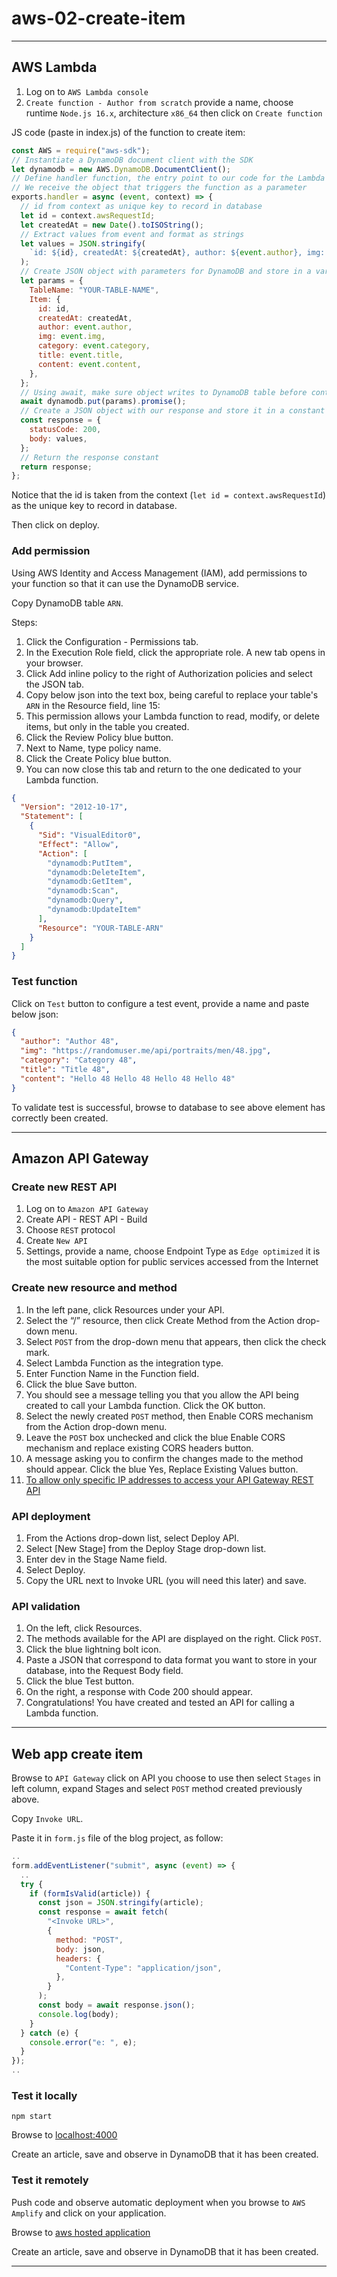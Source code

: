 # aws-02-create-item

---

## AWS Lambda

1. Log on to `AWS Lambda console`
2. `Create function - Author from scratch` provide a name, choose runtime `Node.js 16.x`, architecture `x86_64` then click on `Create function`

JS code (paste in index.js) of the function to create item:

```js
const AWS = require("aws-sdk");
// Instantiate a DynamoDB document client with the SDK
let dynamodb = new AWS.DynamoDB.DocumentClient();
// Define handler function, the entry point to our code for the Lambda service
// We receive the object that triggers the function as a parameter
exports.handler = async (event, context) => {
  // id from context as unique key to record in database
  let id = context.awsRequestId;
  let createdAt = new Date().toISOString();
  // Extract values from event and format as strings
  let values = JSON.stringify(
    `id: ${id}, createdAt: ${createdAt}, author: ${event.author}, img: ${event.img}, category: ${event.category}, title: ${event.title}, content: ${event.content}`
  );
  // Create JSON object with parameters for DynamoDB and store in a variable
  let params = {
    TableName: "YOUR-TABLE-NAME",
    Item: {
      id: id,
      createdAt: createdAt,
      author: event.author,
      img: event.img,
      category: event.category,
      title: event.title,
      content: event.content,
    },
  };
  // Using await, make sure object writes to DynamoDB table before continuing execution
  await dynamodb.put(params).promise();
  // Create a JSON object with our response and store it in a constant
  const response = {
    statusCode: 200,
    body: values,
  };
  // Return the response constant
  return response;
};
```

Notice that the id is taken from the context (`let id = context.awsRequestId`) as the unique key to record in database.

Then click on deploy.

### Add permission

Using AWS Identity and Access Management (IAM), add permissions to your function so that it can use the DynamoDB service.

Copy DynamoDB table `ARN`.

Steps:

1. Click the Configuration - Permissions tab.
2. In the Execution Role field, click the appropriate role. A new tab opens in your browser.
3. Click Add inline policy to the right of Authorization policies and select the JSON tab.
4. Copy below json into the text box, being careful to replace your table's `ARN` in the Resource field, line 15:
5. This permission allows your Lambda function to read, modify, or delete items, but only in the table you created.
6. Click the Review Policy blue button.
7. Next to Name, type policy name.
8. Click the Create Policy blue button.
9. You can now close this tab and return to the one dedicated to your Lambda function.

```json
{
  "Version": "2012-10-17",
  "Statement": [
    {
      "Sid": "VisualEditor0",
      "Effect": "Allow",
      "Action": [
        "dynamodb:PutItem",
        "dynamodb:DeleteItem",
        "dynamodb:GetItem",
        "dynamodb:Scan",
        "dynamodb:Query",
        "dynamodb:UpdateItem"
      ],
      "Resource": "YOUR-TABLE-ARN"
    }
  ]
}
```

### Test function

Click on `Test` button to configure a test event, provide a name and paste below json:

```json
{
  "author": "Author 48",
  "img": "https://randomuser.me/api/portraits/men/48.jpg",
  "category": "Category 48",
  "title": "Title 48",
  "content": "Hello 48 Hello 48 Hello 48 Hello 48"
}
```

To validate test is successful, browse to database to see above element has correctly been created.

---

## Amazon API Gateway

### Create new REST API

1. Log on to `Amazon API Gateway`
2. Create API - REST API - Build
3. Choose `REST` protocol
4. Create `New API`
5. Settings, provide a name, choose Endpoint Type as `Edge optimized` it is the most suitable option for public services accessed from the Internet

### Create new resource and method

1. In the left pane, click Resources under your API.
2. Select the “/” resource, then click Create Method from the Action drop-down menu.
3. Select `POST` from the drop-down menu that appears, then click the check mark.
4. Select Lambda Function as the integration type.
5. Enter Function Name in the Function field.
6. Click the blue Save button.
7. You should see a message telling you that you allow the API being created to call your Lambda function. Click the OK button.
8. Select the newly created `POST` method, then Enable CORS mechanism from the Action drop-down menu.
9. Leave the `POST` box unchecked and click the blue Enable CORS mechanism and replace existing CORS headers button.
10. A message asking you to confirm the changes made to the method should appear. Click the blue Yes, Replace Existing Values button.
11. [To allow only specific IP addresses to access your API Gateway REST API](https://aws.amazon.com/fr/premiumsupport/knowledge-center/api-gateway-resource-policy-access/)

### API deployment

1. From the Actions drop-down list, select Deploy API.
2. Select [New Stage] from the Deploy Stage drop-down list.
3. Enter dev in the Stage Name field.
4. Select Deploy.
5. Copy the URL next to Invoke URL (you will need this later) and save.

### API validation

1. On the left, click Resources.
2. The methods available for the API are displayed on the right. Click `POST`.
3. Click the blue lightning bolt icon.
4. Paste a JSON that correspond to data format you want to store in your database, into the Request Body field.
5. Click the blue Test button.
6. On the right, a response with Code 200 should appear.
7. Congratulations! You have created and tested an API for calling a Lambda function.

---

## Web app create item

Browse to `API Gateway` click on API you choose to use then select `Stages` in left column, expand Stages and select `POST` method created previously above.

Copy `Invoke URL`.

Paste it in `form.js` file of the blog project, as follow:

```js
..
form.addEventListener("submit", async (event) => {
  ..
  try {
    if (formIsValid(article)) {
      const json = JSON.stringify(article);
      const response = await fetch(
        "<Invoke URL>",
        {
          method: "POST",
          body: json,
          headers: {
            "Content-Type": "application/json",
          },
        }
      );
      const body = await response.json();
      console.log(body);
    }
  } catch (e) {
    console.error("e: ", e);
  }
});
..
```

### Test it locally

```console
npm start
```

Browse to [localhost:4000](localhost:4000)

Create an article, save and observe in DynamoDB that it has been created.

### Test it remotely

Push code and observe automatic deployment when you browse to `AWS Amplify` and click on your application.

Browse to [aws hosted application](https://aws-to-doc.d2nxetbv9qp6jv.amplifyapp.com/)

Create an article, save and observe in DynamoDB that it has been created.

---
